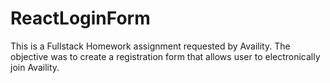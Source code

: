 # ReactLoginForm
This is a Fullstack Homework assignment requested by Availity. The objective was to create a registration form that allows user to electronically join Availity.
